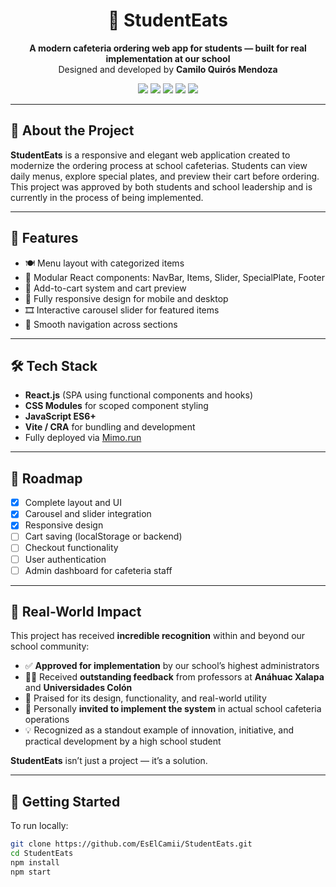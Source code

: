 <h1 align="center">🍔 StudentEats</h1>

<p align="center">
  <strong>A modern cafeteria ordering web app for students — built for real implementation at our school</strong><br/>
  Designed and developed by <strong>Camilo Quirós Mendoza</strong>
</p>

<p align="center">
  <a href="https://wpduvx.mimo.run/"><img src="https://img.shields.io/badge/🌐 Live%20Demo-wpduvx.mimo.run-brightgreen?style=for-the-badge"></a>
  <a href="#features"><img src="https://img.shields.io/badge/Features-🚀-blue?style=for-the-badge"></a>
  <a href="#tech-stack"><img src="https://img.shields.io/badge/Tech%20Stack-🛠️-orange?style=for-the-badge"></a>
  <a href="#real-world-impact"><img src="https://img.shields.io/badge/Impact-🌟-success?style=for-the-badge"></a>
  <a href="#contact"><img src="https://img.shields.io/badge/Contact-📬-yellow?style=for-the-badge"></a>
</p>

---

## 📌 About the Project

**StudentEats** is a responsive and elegant web application created to modernize the ordering process at school cafeterias. Students can view daily menus, explore special plates, and preview their cart before ordering. This project was approved by both students and school leadership and is currently in the process of being implemented.

---

## 🚀 Features

- 🍽️ Menu layout with categorized items
- 🧩 Modular React components: NavBar, Items, Slider, SpecialPlate, Footer
- 🛒 Add-to-cart system and cart preview
- 🎯 Fully responsive design for mobile and desktop
- 🎞️ Interactive carousel slider for featured items
- 🔄 Smooth navigation across sections

---

## 🛠️ Tech Stack

- **React.js** (SPA using functional components and hooks)
- **CSS Modules** for scoped component styling
- **JavaScript ES6+**
- **Vite / CRA** for bundling and development
- Fully deployed via [Mimo.run](https://wpduvx.mimo.run/)

---

## 📅 Roadmap

- [x] Complete layout and UI
- [x] Carousel and slider integration
- [x] Responsive design
- [ ] Cart saving (localStorage or backend)
- [ ] Checkout functionality
- [ ] User authentication
- [ ] Admin dashboard for cafeteria staff

---

## 🌟 Real-World Impact

This project has received **incredible recognition** within and beyond our school community:

- ✅ **Approved for implementation** by our school’s highest administrators
- 👨‍🏫 Received **outstanding feedback** from professors at **Anáhuac Xalapa** and **Universidades Colón**
- 🏫 Praised for its design, functionality, and real-world utility
- 🎤 Personally **invited to implement the system** in actual school cafeteria operations
- 💡 Recognized as a standout example of innovation, initiative, and practical development by a high school student

**StudentEats** isn’t just a project — it’s a solution.

---

## 🧰 Getting Started

To run locally:

```bash
git clone https://github.com/EsElCamii/StudentEats.git
cd StudentEats
npm install
npm start
